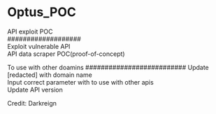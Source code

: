 # Optus_POC
API exploit POC<br>
###################<br>
Exploit vulnerable API<br>
API data scraper POC(proof-of-concept)

To use with other doamins
##########################
Update [redacted] with domain name<br>
Input correct parameter with to use with other apis<br>
Update API version

Credit: Darkreign
